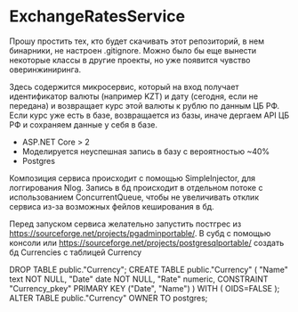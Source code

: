 # ExchangeRatesService

Прошу простить тех, кто будет скачивать этот репозиторий, в нем бинарники, не настроен .gitignore.
Можно было бы еще вынести некоторые классы в другие проекты, но уже появится чувство оверинжиниринга.

Здесь содержится микросервис, который на вход получает идентификатор валюты (например KZT) и дату (сегодня, если не передана) и возвращает курс этой валюты к рублю по данным ЦБ РФ. Если курс уже есть в базе, возвращается из базы, иначе дергаем API ЦБ РФ и сохраняем данные у себя в базе.
- ASP.NET Core > 2
- Моделируется неуспешная запись в базу с вероятностью ~40%
- Postgres

Композиция сервиса происходит с помощью SimpleInjector, для логгирования Nlog. 
Запись в бд происходит в отдельном потоке с использованием ConcurrentQueue, чтобы не увеличивать отклик сервиса из-за возможных фейлов кеширования в бд.

Перед запуском сервиса желательно запустить постгрес из https://sourceforge.net/projects/pgadminportable/.
В субд с помощью консоли или https://sourceforge.net/projects/postgresqlportable/ создать бд Currencies с таблицей Currency

DROP TABLE public."Currency";
CREATE TABLE public."Currency"
(
  "Name" text NOT NULL,
  "Date" date NOT NULL,
  "Rate" numeric,
  CONSTRAINT "Currency_pkey" PRIMARY KEY ("Date", "Name")
)
WITH (
  OIDS=FALSE
);
ALTER TABLE public."Currency"
  OWNER TO postgres;

